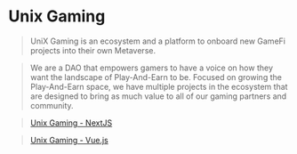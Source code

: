 # Unix Gaming

> UniX Gaming is an ecosystem and a platform to onboard new GameFi projects into their own Metaverse. 

> We are a DAO that empowers gamers to have a voice on how they want the landscape of Play-And-Earn to be. Focused on growing the Play-And-Earn space, we have multiple projects in the ecosystem that are designed to bring as much value to all of our gaming partners and community.

> [Unix Gaming - NextJS](https://unix-webapp.vercel.app)

> [Unix Gaming - Vue.js](https://unixgaming.org)
